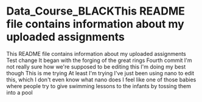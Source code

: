 # Data_Course_BLACKThis README file contains information about my uploaded assignments
This README file contains information about my uploaded assignments
Test change
It began with the forging of the great rings
Fourth commit
I'm not really sure how we're supposed to be editing this
I'm doing my best though
This is me trying
At least I'm trying
I've just been using nano to edit this, which I don't even know what nano does
I feel like one of those babies where people try to give swimming lessons to the infants by tossing them into a pool
